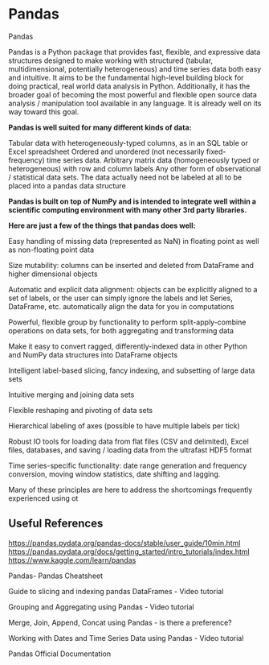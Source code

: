 # Pandas
 Pandas
 
Pandas is a Python package that provides fast, flexible, and expressive data structures designed to make working with structured (tabular, multidimensional, potentially heterogeneous) and time series data both easy and intuitive. It aims to be the fundamental high-level building block for doing practical, real world data analysis in Python. Additionally, it has the broader goal of becoming the most powerful and flexible open source data analysis / manipulation tool available in any language. It is already well on its way toward this goal.

**Pandas is well suited for many different kinds of data:**

Tabular data with heterogeneously-typed columns, as in an SQL table or Excel spreadsheet
Ordered and unordered (not necessarily fixed-frequency) time series data.
Arbitrary matrix data (homogeneously typed or heterogeneous) with row and column labels
Any other form of observational / statistical data sets. The data actually need not be labeled at all to be placed into a pandas data structure

**Pandas is built on top of NumPy and is intended to integrate well within a scientific computing environment with many other 3rd party libraries.**


**Here are just a few of the things that pandas does well:**

Easy handling of missing data (represented as NaN) in floating point as well as non-floating point data

Size mutability: columns can be inserted and deleted from DataFrame and higher dimensional objects

Automatic and explicit data alignment: objects can be explicitly aligned to a set of labels, or the user can simply ignore the labels and let Series, DataFrame, etc. automatically align the data for you in computations

Powerful, flexible group by functionality to perform split-apply-combine operations on data sets, for both aggregating and transforming data

Make it easy to convert ragged, differently-indexed data in other Python and NumPy data structures into DataFrame objects

Intelligent label-based slicing, fancy indexing, and subsetting of large data sets

Intuitive merging and joining data sets

Flexible reshaping and pivoting of data sets

Hierarchical labeling of axes (possible to have multiple labels per tick)

Robust IO tools for loading data from flat files (CSV and delimited), Excel files, databases, and saving / loading data from the ultrafast HDF5 format

Time series-specific functionality: date range generation and frequency conversion, moving window statistics, date shifting and lagging.

Many of these principles are here to address the shortcomings frequently experienced using ot



## Useful References

https://pandas.pydata.org/pandas-docs/stable/user_guide/10min.html
https://pandas.pydata.org/docs/getting_started/intro_tutorials/index.html
https://www.kaggle.com/learn/pandas

Pandas-
Pandas Cheatsheet

Guide to slicing and indexing pandas DataFrames - Video tutorial

Grouping and Aggregating using Pandas - Video tutorial

Merge, Join, Append, Concat using Pandas - is there a preference?

Working with Dates and Time Series Data using Pandas - Video tutorial

Pandas Official Documentation
